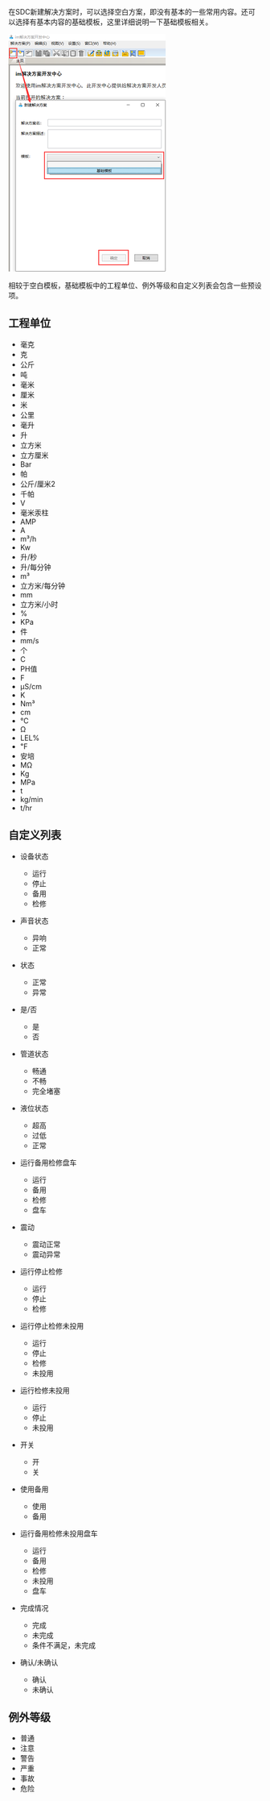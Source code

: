 
在SDC新建解决方案时，可以选择空白方案，即没有基本的一些常用内容。还可以选择有基本内容的基础模板，这里详细说明一下基础模板相关。

![jichumuban](/static/docimg/jichumuban.png)

相较于空白模板，基础模板中的工程单位、例外等级和自定义列表会包含一些预设项。

## 工程单位

* 毫克
* 克
* 公斤
* 吨
* 毫米
* 厘米
* 米
* 公里
* 毫升
* 升
* 立方米
* 立方厘米
* Bar
* 帕
* 公斤/厘米2
* 千帕
* V
* 毫米汞柱
* AMP
* A
* m³/h
* Kw
* 升/秒
* 升/每分钟
* m³
* 立方米/每分钟
* mm
* 立方米/小时
* %
* KPa
* 件
* mm/s
* 个
* C
* PH值
* F
* µS/cm
* K
* Nm³
* cm
* ℃
* Ω
* LEL%
* ℉
* 安培
* MΩ
* Kg
* MPa
* t
* kg/min
* t/hr

## 自定义列表

* 设备状态  
  * 运行
  * 停止
  * 备用
  * 检修

* 声音状态
  * 异响
  * 正常

* 状态
  * 正常
  * 异常

* 是/否
  * 是
  * 否

* 管道状态
  * 畅通
  * 不畅
  * 完全堵塞

* 液位状态
  * 超高
  * 过低
  * 正常

* 运行备用检修盘车
  * 运行
  * 备用
  * 检修
  * 盘车

* 震动
  * 震动正常
  * 震动异常

* 运行停止检修
  * 运行
  * 停止
  * 检修

* 运行停止检修未投用
  * 运行
  * 停止
  * 检修
  * 未投用

* 运行检修未投用
  * 运行
  * 停止
  * 未投用

* 开关
  * 开
  * 关

* 使用备用
  * 使用
  * 备用

* 运行备用检修未投用盘车
  * 运行
  * 备用
  * 检修
  * 未投用
  * 盘车

* 完成情况
  * 完成
  * 未完成
  * 条件不满足，未完成

* 确认/未确认
  * 确认
  * 未确认

## 例外等级

* 普通
* 注意
* 警告
* 严重
* 事故
* 危险